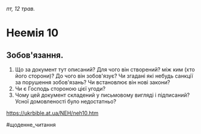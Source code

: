 
_пт, 12 трав._

# Неемія 10

## Зобов'язання.
1. Що за документ тут описаний? Для чого він створений? між ким (хто його сторони)? До чого він зобов'язує? Чи згадані які небудь санкції за порушення зобов'язань? Чи встановлює він нові закони?
2. Чи є Господь стороною цієї угоди?
3. Чому цей документ складений у письмовому вигляді і підписаний? Усної домовленості було недостатньо?

https://ukrbible.at.ua/NEH/neh10.htm 

#щоденне_читання
